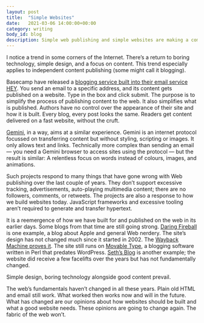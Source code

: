 ```yaml
---
layout: post
title:  "Simple Websites"
date:   2021-03-06 14:00:00+00:00
category: writing
body_id: blog
description: Simple web publishing and simple websites are making a comeback.
---
```


I notice a trend in some corners of the Internet. There’s a return to boring technology, simple design, and a focus on content. This trend especially applies to independent content publishing (some might call it blogging).

Basecamp have released a [blogging service built into their email service HEY](https://hey.com/world/). You send an email to a specific address, and its content gets published on a website. Type in the box and click submit. The purpose is to simplify the process of publishing content to the web. It also simplifies what is published. Authors have no control over the appearance of their site and how it is built. Every blog, every post looks the same. Readers get content delivered on a fast website, without the cruft. 

[Gemini](https://gemini.circumlunar.space), in a way, aims at a similar experience. Gemini is an internet protocol focussed on transferring content but without styling, scripting or images. It only allows text and links. Technically more complex than sending an email — you need a Gemini browser to access sites using the protocol — but the result is similar: A relentless focus on words instead of colours, images, and animations. 

Such projects respond to many things that have gone wrong with Web publishing over the last couple of years. They don’t support excessive tracking, advertisements, auto-playing multimedia content; there are no followers, comments, or retweets. The projects are also a response to how we build websites today. JavaScript frameworks and excessive tooling aren’t required to generate and transfer hypertext. 

It is a reemergence of how we have built for and published on the web in its earlier days. Some blogs from that time are still going strong. [Daring Fireball](https://daringfireball.net) is one example, a blog about Apple and general Web nerdery. The site’s design has not changed much since it started in 2002. The [Wayback Machine proves it](http://web.archive.org/web/20021112213035/http://www.daringfireball.net/). The site still runs on [Movable Type](https://www.movabletype.org), a blogging software written in Perl that predates WordPress. [Seth’s Blog](https://seths.blog) is another example; the website did receive a few facelifts over the years but has not fundamentally changed. 

Simple design, boring technology alongside good content prevail. 

The web’s fundamentals haven’t changed in all these years. Plain old HTML and email still work. What worked then works now and will in the future. What has changed are our opinions about how websites should be built and what a good website needs. These opinions are going to change again. The fabric of the web won’t. 

